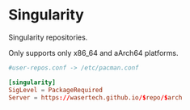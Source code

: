 # Singularity

Singularity repositories.

Only supports only x86_64 and aArch64 platforms.

```conf
#user-repos.conf -> /etc/pacman.conf

[singularity]
SigLevel = PackageRequired
Server = https://wasertech.github.io/$repo/$arch
```